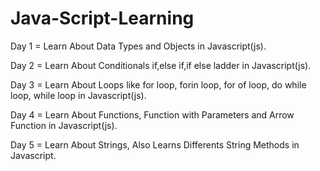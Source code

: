 # Java-Script-Learning

Day 1 = Learn About Data Types and Objects in Javascript(js).

Day 2 = Learn About Conditionals if,else if,if else ladder in Javascript(js).

Day 3 = Learn About Loops like for loop, forin loop, for of loop, do while loop, while loop in Javascript(js).

Day 4 = Learn About Functions, Function with Parameters and Arrow Function in Javascript(js). 

Day 5 = Learn About Strings, Also Learns Differents String Methods in Javascript.
